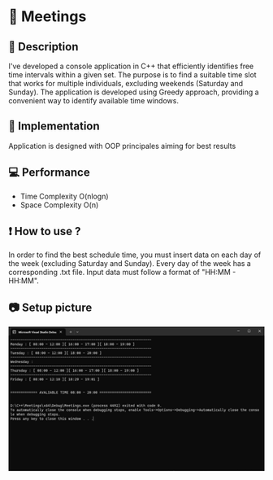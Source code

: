 # :calendar: Meetings

## :memo: Description
I've developed a console application in C++ that efficiently identifies free time intervals within a given set. 
The purpose is to find a suitable time slot that works for multiple individuals, excluding weekends (Saturday and Sunday). 
The application is developed using Greedy approach, providing a convenient way to identify available time windows.

## :robot: Implementation
Application is designed with OOP principales aiming for best results

## :computer: Performance
- Time Complexity O(nlogn)
- Space Complexity O(n)

## :exclamation: How to use ?
In order to find the best schedule time, you must insert data on each day of the week (excluding Saturday and Sunday).
Every day of the week has a corresponding .txt file.
Input data must follow a format of "HH:MM - HH:MM".

## :camera: Setup picture
<p align="center">
 <img src="https://github.com/Marius2504/Meetings/blob/master/pozaMeet.png" width="600">
</p>
